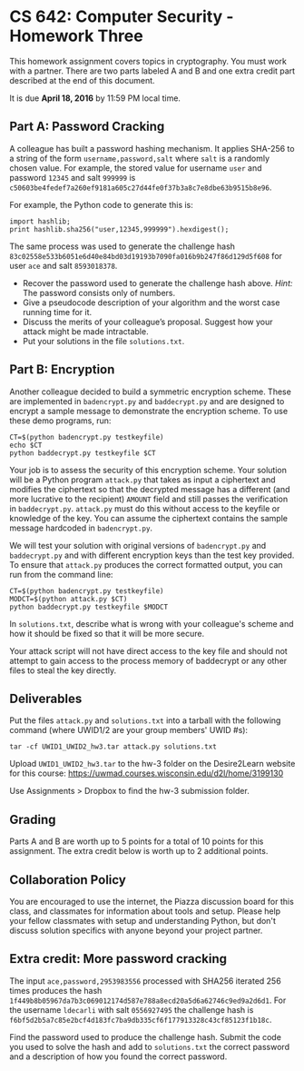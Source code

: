 # CS 642: Computer Security - Homework Three

This homework assignment covers topics in cryptography. You must work with a partner. There are two parts labeled A and B and one extra credit part described at the end of this document.

It is due **April 18, 2016** by 11:59 PM local time. 

## Part A: Password Cracking

A colleague has built a password hashing mechanism. It applies SHA-256 to a string of the form `username,password,salt` where `salt` is a randomly chosen value. For example, the stored value for username `user` and password `12345` and salt `999999` is 
`c50603be4fedef7a260ef9181a605c27d44fe0f37b3a8c7e8dbe63b9515b8e96`.

For example, the Python code to generate this is:
```
import hashlib;
print hashlib.sha256("user,12345,999999").hexdigest();
```

The same process was used to generate the challenge hash 
`83c02558e533b6051e6d40e84bd03d19193b7090fa016b9b247f86d129d5f608` 
for user `ace` and salt `8593018378`.

* Recover the password used to generate the challenge hash above. *Hint:* The password consists only of numbers.
* Give a pseudocode description of your algorithm and the worst case running time for it.
* Discuss the merits of your colleague’s proposal. Suggest how your attack might be made intractable.
* Put your solutions in the file `solutions.txt`.


## Part B: Encryption

Another colleague decided to build a symmetric encryption scheme. These are implemented in `badencrypt.py` and `baddecrypt.py` and are designed to encrypt a sample message to demonstrate the encryption scheme. To use these demo programs, run:
```
CT=$(python badencrypt.py testkeyfile)
echo $CT
python baddecrypt.py testkeyfile $CT
```

Your job is to assess the security of this encryption scheme. Your solution will be a Python program `attack.py` that takes as input a ciphertext and modifies the ciphertext so that the decrypted message has a different (and more lucrative to the recipient) `AMOUNT` field and still passes the verification in `baddecrypt.py`. `attack.py` must do this without access to the keyfile or knowledge of the key. You can assume the ciphertext contains the sample message hardcoded in `badencrypt.py`.

We will test your solution with original versions of `badencrypt.py` and `baddecrypt.py` and with different encryption keys than the test key provided. To ensure that `attack.py` produces the correct formatted output, you can run from the command line:
```
CT=$(python badencrypt.py testkeyfile)
MODCT=$(python attack.py $CT)
python baddecrypt.py testkeyfile $MODCT
```

In `solutions.txt`, describe what is wrong with your colleague's scheme and how it should be fixed so that it will be more secure.

Your attack script will not have direct access to the key file and should not attempt to gain access to the process memory of baddecrypt or any other files to steal the key directly.

## Deliverables
Put the files `attack.py` and `solutions.txt` into a tarball with the following command (where UWID1/2 are your group members' UWID #s):
```
tar -cf UWID1_UWID2_hw3.tar attack.py solutions.txt
```

Upload `UWID1_UWID2_hw3.tar` to the hw-3 folder on the Desire2Learn website for this course:
https://uwmad.courses.wisconsin.edu/d2l/home/3199130

Use Assignments > Dropbox to find the hw-3 submission folder.

## Grading
Parts A and B are worth up to 5 points for a total of 10 points for this assignment. The extra credit below is worth up to 2 additional points.

## Collaboration Policy
You are encouraged to use the internet, the Piazza discussion board for this class, and classmates for information about tools and setup. Please help your fellow classmates with setup and understanding Python, but don't discuss solution specifics with anyone beyond your project partner.


## Extra credit: More password cracking

The input `ace,password,2953983556` processed with SHA256 iterated 256 times produces the hash 
`1f449b8b05967da7b3c069012174d587e788a8ecd20a5d6a62746c9ed9a2d6d1`. For the username `ldecarli` with salt `0556927495` the challenge hash is 
`f6bf5d2b5a7c85e2bcf4d183fc7ba9db335cf6f177913328c43cf85123f1b18c`.

Find the password used to produce the challenge hash. Submit the code you used to solve the hash and add to `solutions.txt` the correct password and a description of how you found the correct password.
